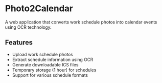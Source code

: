 # Photo2Calendar

A web application that converts work schedule photos into calendar events using OCR technology.

## Features

- Upload work schedule photos
- Extract schedule information using OCR
- Generate downloadable ICS files
- Temporary storage (1 hour) for schedules
- Support for various schedule formats
